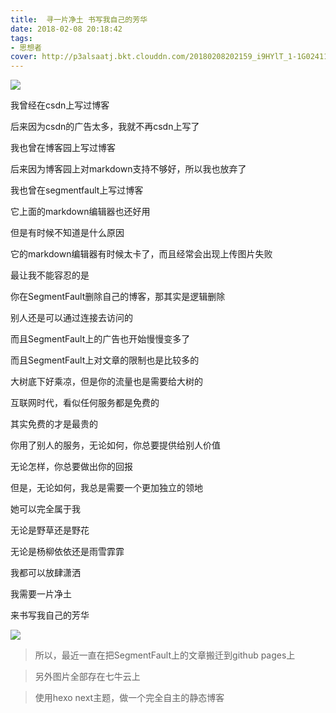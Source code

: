 ```yaml
---
title:  寻一片净土 书写我自己的芳华
date: 2018-02-08 20:18:42
tags:
- 思想者
cover: http://p3alsaatj.bkt.clouddn.com/20180208202159_i9HYlT_1-1G024112343148.jpeg
---
```


![](http://p3alsaatj.bkt.clouddn.com/20180208202159_i9HYlT_1-1G024112343148.jpeg)

<!-- more -->

我曾经在csdn上写过博客

后来因为csdn的广告太多，我就不再csdn上写了

我也曾在博客园上写过博客

后来因为博客园上对markdown支持不够好，所以我也放弃了

我也曾在segmentfault上写过博客

它上面的markdown编辑器也还好用

但是有时候不知道是什么原因

它的markdown编辑器有时候太卡了，而且经常会出现上传图片失败

最让我不能容忍的是

你在SegmentFault删除自己的博客，那其实是逻辑删除

别人还是可以通过连接去访问的

而且SegmentFault上的广告也开始慢慢变多了

而且SegmentFault上对文章的限制也是比较多的

大树底下好乘凉，但是你的流量也是需要给大树的

互联网时代，看似任何服务都是免费的

其实免费的才是最贵的

你用了别人的服务，无论如何，你总要提供给别人价值

无论怎样，你总要做出你的回报

但是，无论如何，我总是需要一个更加独立的领地

她可以完全属于我

无论是野草还是野花

无论是杨柳依依还是雨雪霏霏

我都可以放肆潇洒

我需要一片净土

来书写我自己的芳华

![](http://p3alsaatj.bkt.clouddn.com/20180208203548_bMcwuP_平凡之路.jpeg)

> 所以，最近一直在把SegmentFault上的文章搬迁到github pages上

> 另外图片全部存在七牛云上

> 使用hexo next主题，做一个完全自主的静态博客
